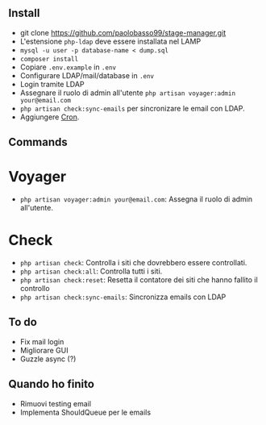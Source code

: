 ## Install

* git clone https://github.com/paolobasso99/stage-manager.git
* L'estensione ```php-ldap``` deve essere installata nel LAMP
* ```mysql -u user -p database-name < dump.sql```
* ```composer install```
* Copiare ```.env.example``` in ```.env```
* Configurare LDAP/mail/database in ```.env```
* Login tramite LDAP
* Assegnare il ruolo di admin all'utente ```php artisan voyager:admin your@email.com```
* ```php artisan check:sync-emails``` per sincronizare le email con LDAP.
* Aggiungere [Cron](https://laravel.com/docs/5.4/scheduling).


## Commands

# Voyager
* ```php artisan voyager:admin your@email.com```: Assegna il ruolo di admin all'utente.

# Check
* ```php artisan check```: Controlla i siti che dovrebbero essere controllati.
* ```php artisan check:all```: Controlla tutti i siti.
* ```php artisan check:reset```: Resetta il contatore dei siti che hanno fallito il controllo
* ```php artisan check:sync-emails```: Sincronizza emails con LDAP


## To do

* Fix mail login
* Migliorare GUI
* Guzzle async (?)


## Quando ho finito

* Rimuovi testing email
* Implementa ShouldQueue per le emails
